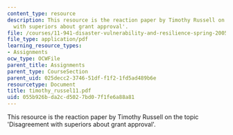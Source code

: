 ```yaml
---
content_type: resource
description: This resource is the reaction paper by Timothy Russell on the topic 'Disagreement
  with superiors about grant approval'.
file: /courses/11-941-disaster-vulnerability-and-resilience-spring-2005/055b926bda2cd5027bd07f1fe6a88a81_timothy_russel11.pdf
file_type: application/pdf
learning_resource_types:
- Assignments
ocw_type: OCWFile
parent_title: Assignments
parent_type: CourseSection
parent_uid: 025decc2-3746-51df-f1f2-1fd5ad489b6e
resourcetype: Document
title: timothy_russel11.pdf
uid: 055b926b-da2c-d502-7bd0-7f1fe6a88a81
---
```

This resource is the reaction paper by Timothy Russell on the topic 'Disagreement with superiors about grant approval'.

